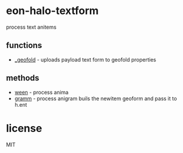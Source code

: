 
# eon-halo-textform
process text anitems
## functions
* [_geofold](#_geofold) - uploads payload text form to geofold properties


## methods
* [ween](#ween) - process anima
* [gramm](#gramm) - process anigram
  buils the newitem geoform and pass it to h.ent

# license
MIT